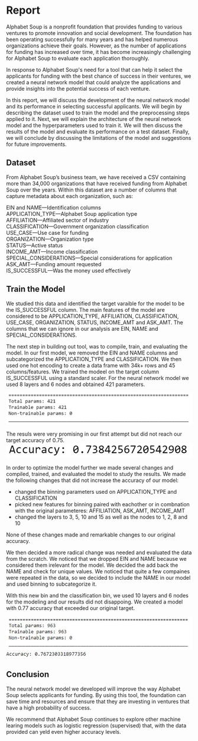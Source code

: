 # Report

Alphabet Soup is a nonprofit foundation that provides funding to various ventures to promote innovation and social development. The foundation has been operating successfully for many years and has helped numerous organizations achieve their goals. However, as the number of applications for funding has increased over time, it has become increasingly challenging for Alphabet Soup to evaluate each application thoroughly.

In response to Alphabet Soup's need for a tool that can help it select the applicants for funding with the best chance of success in their ventures, we created a neural network model that could analyze the applications and provide insights into the potential success of each venture.

In this report, we will discuss the development of the neural network model and its performance in selecting successful applicants. We will begin by describing the dataset used to train the model and the preprocessing steps applied to it. Next, we will explain the architecture of the neural network model and the hyperparameters used to train it. We will then discuss the results of the model and evaluate its performance on a test dataset. Finally, we will conclude by discussing the limitations of the model and suggestions for future improvements.

## Dataset

From Alphabet Soup’s business team, we have received a CSV containing more than 34,000 organizations that have received funding from Alphabet Soup over the years. Within this dataset are a number of columns that capture metadata about each organization, such as:

EIN and NAME—Identification columns<br />
APPLICATION_TYPE—Alphabet Soup application type<br />
AFFILIATION—Affiliated sector of industry<br />
CLASSIFICATION—Government organization classification<br />
USE_CASE—Use case for funding<br />
ORGANIZATION—Organization type<br />
STATUS—Active status<br />
INCOME_AMT—Income classification<br />
SPECIAL_CONSIDERATIONS—Special considerations for application<br />
ASK_AMT—Funding amount requested<br />
IS_SUCCESSFUL—Was the money used effectively<br />

## Train the Model


We studied this data and identified the target varaible for the model to be the IS_SUCCESSFUL column.
The main features of the model are considered to be APPLICATION_TYPE, AFFILIATION, CLASSIFICATION, USE_CASE, ORGANIZATION, STATUS, INCOME_AMT and ASK_AMT.
The columns that we can ignore in our analysis are EIN, NAME and SPECIAL_CONSIDERATIONS.

The next step in building out tool, was to compile, train, and evaluating the model.
In our first model, we removed the EIN and NAME columns and subcategorized the APPLICATION_TYPE and CLASSIFICATION. We then used one hot encoding to create a data frame with 34k+ rows and 45 columns/features. 
We trained the modeel on the target column IS_SUCCESSFUL using a standard scaler.
For the neural network model we used 8 layers and 6 nodes and obtained 421 parameters.<br />

![plot](https://github.com/nico555c/deep-learning-challenge/blob/main/Starter_Code/1stparam.JPG)

The resuls were very promising in our first attempt but did not reach our target accuracy of 0.75.
![plot](https://github.com/nico555c/deep-learning-challenge/blob/main/Starter_Code/1stacc.JPG)

In order to optimize the model further we made several changes and compiled, trained, and evaluated the model to study the results.
We made the following changes that did not increase the accuracy of our model:
* changed the binning parameters used on APPLICATION_TYPE and CLASSIFICATION
* picked new features for binning paired with eachother or in combnation with the original parameteres: AFFILIATION, ASK_AMT, INCOME_AMT
* changed the layers to 3, 5, 10 and 15 as well as the nodes to 1, 2, 8 and 10

None of these changes made and remarkable changes to our original accuracy.

We then decided a more radical change was needed and evaluated the data from the scratch.
We noticed that we dropped EIN and NAME because we considered them irelevant for the model. We decided the add back the NAME and check for unique values. We noticed that quite a few compaines were repeated in the data, so we decided to include the NAME in our model and used binning to subcategorize it.

With this new bin and the classification bin, we used 10 layers and 6 nodes for the modeling and our results did not disappoing.
We created a model with 0.77 accuracy that exceeded our original target.<br />

![plot](https://github.com/nico555c/deep-learning-challenge/blob/main/Starter_Code/optimparam.JPG)<br />
![plot](https://github.com/nico555c/deep-learning-challenge/blob/main/Starter_Code/optimacc.JPG)

## Conclusion

The neural network model we developed will improve the way Alphabet Soup selects applicants for funding. By using this tool, the foundation can save time and resources and ensure that they are investing in ventures that have a high probability of success.

We recommend that Alphabet Soup continues to explore other machine learing models such as logistic regression (supervised) that, with the data provided can yeld even higher accuracy levels.



